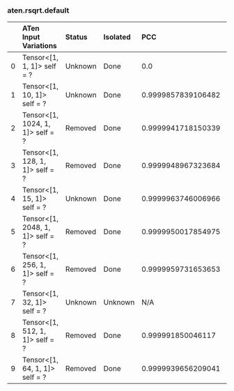 ### aten.rsqrt.default
|    | ATen Input Variations            | Status   | Isolated   | PCC                | Host   |
|---:|:---------------------------------|:---------|:-----------|:-------------------|:-------|
|  0 | Tensor<[1, 1, 1]> self = ?       | Unknown  | Done       | 0.0                | 0      |
|  1 | Tensor<[1, 10, 1]> self = ?      | Unknown  | Done       | 0.9999857839106482 | 0      |
|  2 | Tensor<[1, 1024, 1, 1]> self = ? | Removed  | Done       | 0.9999941718150339 | 0      |
|  3 | Tensor<[1, 128, 1, 1]> self = ?  | Removed  | Done       | 0.9999948967323684 | 0      |
|  4 | Tensor<[1, 15, 1]> self = ?      | Unknown  | Done       | 0.9999963746006966 | 0      |
|  5 | Tensor<[1, 2048, 1, 1]> self = ? | Removed  | Done       | 0.9999950017854975 | 0      |
|  6 | Tensor<[1, 256, 1, 1]> self = ?  | Removed  | Done       | 0.9999959731653653 | 0      |
|  7 | Tensor<[1, 32, 1]> self = ?      | Unknown  | Unknown    | N/A                | N/A    |
|  8 | Tensor<[1, 512, 1, 1]> self = ?  | Removed  | Done       | 0.999991850046117  | 0      |
|  9 | Tensor<[1, 64, 1, 1]> self = ?   | Removed  | Done       | 0.9999939656209041 | 0      |

